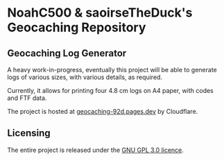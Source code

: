 # NoahC500 & saoirseTheDuck's Geocaching Repository
## Geocaching Log Generator
A  heavy work-in-progress, eventually this project will be able to generate logs of various sizes, with various details, as required.

Currently, it allows for printing four 4.8 cm logs on A4 paper, with codes and FTF data.

The project is hosted at [geocaching-92d.pages.dev](https://geocaching-92d.pages.dev/) by Cloudflare.

## Licensing
The entire project is released under the [GNU GPL 3.0 licence](/LICENCE).